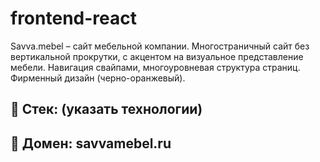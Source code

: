 # frontend-react
Savva.mebel – сайт мебельной компании.  Многостраничный сайт без вертикальной прокрутки, с акцентом на визуальное представление мебели. Навигация свайпами, многоуровневая структура страниц. Фирменный дизайн (черно-оранжевый).  
## 🔹 Стек: (указать технологии) 
## 🔹 Домен: savvamebel.ru
